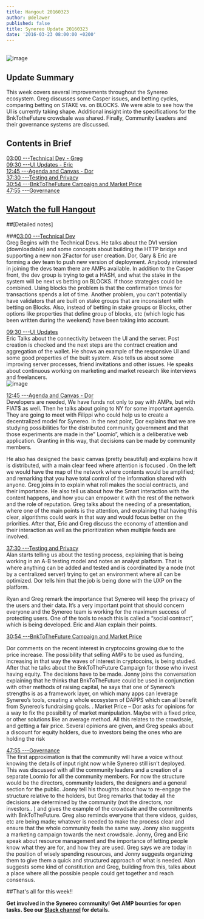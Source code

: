 ```yaml
---
title: Hangout 20160323
author: @delawer
published: false
title: Synereo Update 20160323
date: '2016-03-23 08:00:00 +0200'
---
```


<br>![image](http://imgur.com/Zn4TQPG)<br> 

## Update Summary

This week covers several improvements throughout the Synereo ecosystem. Greg discusses some Casper issues, and betting cycles, comparing betting on STAKE vs. on BLOCKS. We were able to see how the UI is currently taking shape. Additional insight into the specifications for the BnkTotheFuture crowdsale was shared. Finally, Community Leaders and their governance systems are discussed.

## Contents in Brief
[03:00 ---Technical Dev - Greg](https://youtu.be/fsQc_8Bn2vo?t=3m1s)<BR>
[09:30 ---UI Updates - Eric](https://youtu.be/fsQc_8Bn2vo?t=9m30s)<BR>
[12:45 ---Agenda and Canvas - Dor](https://youtu.be/fsQc_8Bn2vo?t=12m45s)<BR>
[37:30 ---Testing and Privacy](https://youtu.be/fsQc_8Bn2vo?t=37m30s)<BR>
[30:54 ---BnkToTheFuture Campaign and Market Price](https://youtu.be/fsQc_8Bn2vo?t=30m54s)<BR>
[47:55 ---Governance](https://youtu.be/fsQc_8Bn2vo?t=47m55s)<BR>

## [Watch the full Hangout](https://www.youtube.com/watch?v=fsQc_8Bn2vo)

##[Detailed notes]

###[03:00 ---Technical Dev](https://youtu.be/fsQc_8Bn2vo?t=3m1s) <br>
Greg Begins with the Technical Devs. He talks about the DVI version (downloadable) and some concepts about building the HTTP bridge and supporting a new non 2Factor for user creation. Dor, Gary & Eric are forming a dev team to push new version of deployment. Anybody interested in joining the devs team there are AMPs available. In addition to the Casper front, the dev group is trying to get a HASH, and what the stake in the system will be next vs betting on BLOCKS. If those strategies could be combined. Using blocks the problem is that the confirmation times for transactions spends a lot of time. Another problem, you can’t potentially have validators that are built on stake groups that are inconsistent with betting on Blocks. Also, instead of betting in stake groups or Blocks, other options like properties that define group of blocks, etc (which logic has been written during the weekend) have been taking into account.


[09:30 ---UI Updates](https://youtu.be/fsQc_8Bn2vo?t=9m30s) <br>
Eric Talks about the connectivity between the UI and the server. Post creation is checked and the next steps are the contract creation and aggregation of the wallet. He shows an example of the responsive UI and some good properties of the built system.  Also tells us about some improving server processes, friend invitations and other issues. He speaks  about continuous working on marketing and market research like interviews and freelancers.
<br>![image](http://imgur.com/h0CAazW)<br>

[12:45 ---Agenda and Canvas - Dor](https://youtu.be/fsQc_8Bn2vo?t=12m45s) <br>
Developers are needed, We have funds not only to pay with AMPs, but with FIAT$ as well. Then he talks about going to NY for some important agenda. They are going to meet with Filippi who could help us to create a decentralized model for Synereo. In the next point, Dor explains that we are studying possibilities for the distributed community government and that those experiments are made in the” Loomio”, which is a deliberative web application. Granting in this way, that decisions can be made by community members.

He also has designed the basic canvas (pretty beautiful) and explains how it is distributed, with a main clear feed where attention is focused . On the left we would have the map of the network where contents would be amplified; and remarking that you have total control of the information shared with anyone.  Greg joins in to explain what roll makes the social contracts, and their importance.  He also tell us about how the Smart interaction with the content happens, and how you can empower it with the rest of the network and the role of reputation. Greg talks about the needing of a presentation, where one of the main points is the attention, and explaining that having this clear, algorithms could work in that way and would focus better on the priorities. After that, Eric and Greg discuss the economy of attention and their interaction as well as the prioritization  when multiple feeds are involved.

[37:30 ---Testing and Privacy](https://youtu.be/fsQc_8Bn2vo?t=37m30s) <br>
Alan starts telling us about the testing process, explaining that is being working in an A-B testing model and notes an analyst platform. That is where anything can be added and tested and is coordinated by a node (not by a centralized server) trying to get an environment where all can be optimized. Dor tells him that the job is being done with the UXP on the platform.

Ryan and Greg remark the importance that Synereo will keep the privacy of the users and their data. It’s a very important point that should concern everyone and the Synereo team is working for the maximum success of protecting users. One of the tools to reach this is called a “social contract”, which is being developed. Eric and Alan explain their points.

[30:54 ---BnkToTheFuture Campaign and Market Price](https://youtu.be/fsQc_8Bn2vo?t=30m54s) <br>

Dor comments on the recent interest in cryptocoins growing due to the price increase. The possibility that selling AMPs to be used as funding, increasing in that way the waves of interest in cryptocoins, is being studied. After that he talks about the BnkToTheFuture Campaign for those who invest having equity. The decisions have to be made. 
Jonny joins the conversation explaining that he thinks that BnkToTheFuture could be used in conjunction with other methods of raising capital, he says that one of Synereo’s strengths is as a framework layer, on which many apps can leverage Synereo’s tools,  creating a whole ecosystem of DAPPS which can all benefit from Synereo’s fundraising goals.
.
Market Price –
Dor asks for opinions for a way to fix the possibility of market manipulation. Maybe with a fixed price, or other solutions like an average method. All this relates to the crowdsale, and getting a fair price. Several opinions are given, and Greg speaks about a discount for equity holders,  due to investors being the ones who are holding the risk

[47:55 ---Governance](https://youtu.be/fsQc_8Bn2vo?t=47m55s) <br>
The first approximation is that the community will have a voice without knowing the details of input right now while Synereo still isn’t deployed. This was discussed with all the community leaders and a creation of a separate Loomio for all the community members.  For now the structure would be the directors, community leaders, the designers and a general section for the public. Jonny tell his thoughts about how to re-engage the structure relative to the holders, but Greg remarks that today all the decisions are determined by the community (not the directors, nor investors.. ) and gives the example of the crowdsale and the commitments with BnkToTheFuture. Greg also reminds everyone that there videos, guides, etc are being made; whatever is needed to make the process clear and ensure that the whole community feels the same way. Jonny also suggests a marketing campaign towards the next crowdsale. Jonny, Greg and Eric speak about resource management and the importance of letting people know what they are for, and how they are used. Greg says we are today in the position of wisely spending  resources, and Jonny suggests organizing them to give them a quick and structured  approach of what is needed. Alan suggests some kind of constitution and Greg, building from this, talks about a place where all the possible people could get together and reach consensus. 


##That's all for this week!!

**Get involved in the Synereo community! Get AMP bounties for open tasks. See our [Slack channel](http://slack.synereo.com/) for details.**





